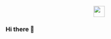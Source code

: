 <p align='center'>
  <a href="https://instagram.com/alan_0131"><img height="30" src="https://github.com/WaylonWalker/WaylonWalker/blob/main/icon/instagram.jpg?raw=true"></a>
</p>

### Hi there 👋


<!--
**AlanPan0131/AlanPan0131** is a ✨ _special_ ✨ repository because its `README.md` (this file) appears on your GitHub profile.

Here are some ideas to get you started:

- 🔭 I’m currently working on ...
- 🌱 I’m currently learning ...
- 👯 I’m looking to collaborate on ...
- 🤔 I’m looking for help with ...
- 💬 Ask me about ...
- 📫 How to reach me: ...
- 😄 Pronouns: ...
- ⚡ Fun fact: ...
-->
